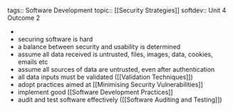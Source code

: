 tags:: Software Development
topic:: [[Security Strategies]]
softdev:: Unit 4 Outcome 2

-
- securing software is hard
- a balance between security and usability is determined
- assume all data received is untrusted, files, images, data, cookies, emails etc
- assume all sources of data are untrusted, even after authentication
- all data inputs must be validated ([[Validation Techniques]])
- adopt practices aimed at [[Minimising Security Vulnerabilities]]
- implement good [[Software Development Practices]]
- audit and test software effectively ([[Software Auditing and Testing]])